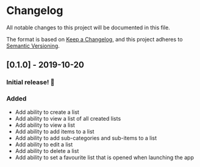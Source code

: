 # Changelog
All notable changes to this project will be documented in this file.

The format is based on [Keep a Changelog](https://keepachangelog.com/en/1.0.0/),
and this project adheres to [Semantic Versioning](https://semver.org/spec/v2.0.0.html).

## [0.1.0] - 2019-10-20

### Initial release! :tada:

### Added
- Add ability to create a list
- Add ability to view a list of all created lists
- Add ability to view a list
- Add ability to add items to a list
- Add ability to add sub-categories and sub-items to a list
- Add ability to edit a list
- Add ability to delete a list
- Add ability to set a favourite list that is opened when launching the app
